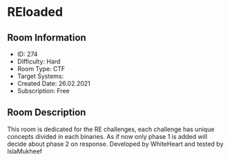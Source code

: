 ﻿# REloaded

## Room Information
- ID: 274
- Difficulty: Hard
- Room Type: CTF
- Target Systems: 
- Created Date: 26.02.2021
- Subscription: Free

## Room Description
This room is dedicated for the RE challenges, each challenge has unique concepts divided in each binaries. As if now only phase 1 is added will decide about phase 2 on response. Developed by WhiteHeart and tested by IslaMukheef
